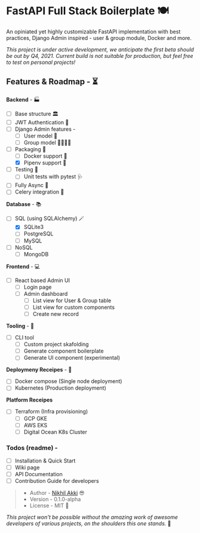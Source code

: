 <!--
 Copyright (c) 2021 Nikhil Akki
 
 This software is released under the MIT License.
 https://opensource.org/licenses/MIT
-->

# FastAPI Full Stack Boilerplate 🍽️

An opiniated yet highly customizable FastAPI implementation with best practices, Django Admin inspired - user & group module, Docker and more.

*This project is under active development, we anticipate the first beta should be out by Q4, 2021. Current build is not suitable for production, but feel free to test on personal projects!*


## Features & Roadmap - ⏳

**Backend** - 🏭
- [ ] Base structure 🏛️
- [ ] JWT Authentication 🔏
- [ ] Django Admin features -
  - [ ] User model 💁
  - [ ] Group model 👨‍👨‍👧‍👦
- [ ] Packaging 🎁
  - [ ] Docker support 🚢
  - [x] Pipenv support 💼
- [ ] Testing 🧪
  - [ ] Unit tests with pytest 🩺
- [ ] Fully Async 🏃
- [ ] Celery integration 👷

**Database** - 📚
- [ ] SQL (using SQLAlchemy) 🪄
  - [x] SQLite3
  - [ ] PostgreSQL
  - [ ] MySQL
- [ ] NoSQL
  - [ ] MongoDB

**Frontend** - 💻
- [ ] React based Admin UI
  - [ ] Login page
  - [ ] Admin dashboard
    - [ ] List view for User & Group table
    - [ ] List view for custom components
    - [ ] Create new record

**Tooling** - 🧰
- [ ] CLI tool
  - [ ] Custom project skafolding
  - [ ] Generate component boilerplate
  - [ ] Generate UI component (experimental)

**Deploymeny Receipes** - 🥞
- [ ] Docker compose (Single node deployment)
- [ ] Kubernetes (Production deployment)

**Platform Receipes**
- [ ] Terraform (Infra provisioning)
  - [ ] GCP GKE
  - [ ] AWS EKS
  - [ ] Digital Ocean K8s Cluster

### Todos (readme) -
- [ ] Installation & Quick Start
- [ ] Wiki page
- [ ] API Documentation
- [ ] Contribution Guide for developers

> - Author - [Nikhil Akki](http://nikhilakki.in) 😎
> - Version - 0.1.0-alpha
> - License - MIT 🤟

*This project won't be possible without the amazing work of awesome developers of various projects, on the shoulders this one stands.* 🙏